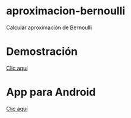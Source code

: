# aproximacion-bernoulli
Calcular aproximación de Bernoulli
# Demostración
[Clic aquí](//codepen.io/parzibyte/full/mAdbNG/)
# App para Android
[Clic aquí](//github.com/parzibyte/aproximacion-bernoulli/releases/download/0.1/Bernoulli.apk)
